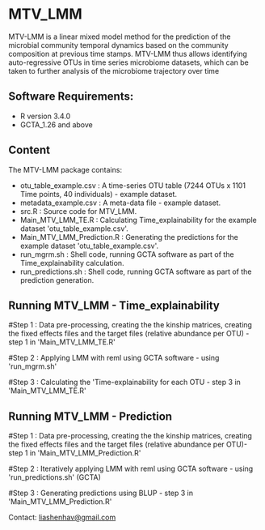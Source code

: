 # MTV_LMM

MTV-LMM is a linear mixed model method for the prediction of the microbial community temporal dynamics based on the community composition at previous time stamps. MTV-LMM thus allows identifying auto-regressive OTUs in time series microbiome datasets, which can be taken to further analysis of the microbiome trajectory over time

Software Requirements:
-----------------------

- R version 3.4.0
- GCTA_1.26 and above


Content
-----------------------
The MTV-LMM package contains:
- otu_table_example.csv : A time-series OTU table (7244 OTUs x 1101 Time points, 40 individuals) - example dataset.
- metadata_example.csv : A meta-data file - example dataset. 
- src.R : Source code for MTV_LMM.
- Main_MTV_LMM_TE.R : Calculating Time_explainability for the example dataset 'otu_table_example.csv'.  
- Main_MTV_LMM_Prediction.R : Generating the predictions for the example dataset 'otu_table_example.csv'.
- run_mgrm.sh : Shell code, running GCTA software as part of the Time_explainability calculation.
- run_predictions.sh : Shell code, running GCTA software  as part of the prediction generation.


Running MTV_LMM - Time_explainability
--------------------------
#Step 1 : Data pre-processing, creating the the kinship matrices, creating the fixed effects files and the target files
(relative abundance per OTU) - step 1 in 'Main_MTV_LMM_TE.R' 

#Step 2 : Applying LMM with reml using GCTA software -  using 'run_mgrm.sh' 

#Step 3 : Calculating the 'Time-explainability for each OTU - step 3 in 'Main_MTV_LMM_TE.R' 



Running MTV_LMM - Prediction
--------------------------
#Step 1 : Data pre-processing, creating the the kinship matrices, creating the fixed effects files and the target files (relative abundance per OTU)- step 1 in 'Main_MTV_LMM_Prediction.R'

#Step 2 : Iteratively applying LMM with reml using GCTA software - using 'run_predictions.sh' (GCTA)

#Step 3 : Generating predictions using BLUP - step 3 in 'Main_MTV_LMM_Prediction.R'

Contact: liashenhav@gmail.com
